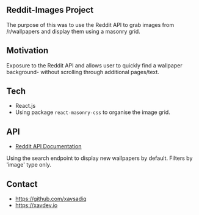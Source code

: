 ## Reddit-Images Project

The purpose of this was to use the Reddit API to grab images from /r/wallpapers and display them using a masonry grid.

## Motivation

Exposure to the Reddit API and allows user to quickly find a wallpaper background- without scrolling through additional pages/text.  

## Tech

- React.js
- Using package `react-masonry-css` to organise the image grid.

## API

- [Reddit API Documentation](https://www.reddit.com/dev/api/Reddit)

Using the search endpoint to display new wallpapers by default. Filters by 'image' type only.

## Contact

- https://github.com/xavsadiq
- https://xavdev.io




